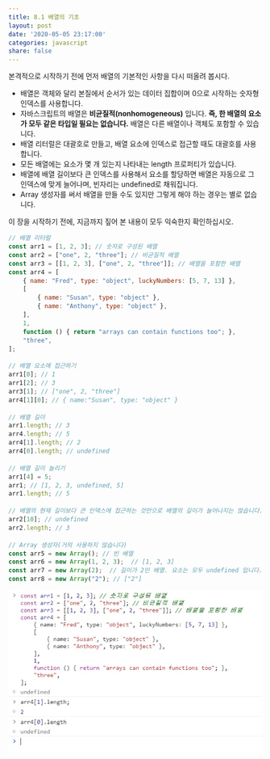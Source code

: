 ```yaml
---
title: 8.1 배열의 기초
layout: post
date: '2020-05-05 23:17:00'
categories: javascript
share: false
---
```


본격적으로 시작하기 전에 먼저 배열의 기본적인 사항을 다시 떠올려 봅시다.

* 배열은 객체와 달리 본질에서 순서가 있는 데이터 집합이며 0으로 시작하는 숫자형 인덱스를 사용합니다.
* 자바스크립트의 배열은 **비균질적(nonhomogeneous)** 입니다. **즉, 한 배열의 요소가 모두 같은 타입일 필요는 없습니다.** 배열은 다른 배열이나 객체도 포함할 수 있습니다.
* 배열 리터럴은 대괄호로 만들고, 배열 요소에 인덱스로 접근할 때도 대괄호를 사용합니다.
* 모든 배열에는 요소가 몇 개 있는지 나타내는 length 프로퍼티가 있습니다. 
* 배열에 배열 길이보다 큰 인덱스를 사용해서 요소를 할당하면 배열은 자동으로 그 인덱스에 맞게 늘어나며, 빈자리는 undefined로 채워집니다.
* Array 생성자를 써서 배열을 만들 수도 있지만 그렇게 해야 하는 경우는 별로 없습니다.

이 장을 시작하기 전에, 지금까지 짚어 본 내용이 모두 익숙한지 확인하십시오.

```javascript
// 배열 리터럴
const arr1 = [1, 2, 3]; // 숫자로 구성된 배열
const arr2 = ["one", 2, "three"]; // 비균질적 배열
const arr3 = [[1, 2, 3], ["one", 2, "three"]]; // 배열을 포함한 배열
const arr4 = [
	{ name: "Fred", type: "object", luckyNumbers: [5, 7, 13] },
	[
		{ name: "Susan", type: "object" },
		{ name: "Anthony", type: "object" },
	],
	1,
	function () { return "arrays can contain functions too"; },
	"three",
];

// 배열 요소에 접근하기
arr1[0]; // 1
arr1[2]; // 3
arr3[1]; // ["one", 2, "three"]
arr4[1][0]; // { name:"Susan", type: "object" }

// 배열 길이
arr1.length; // 3
arr4.length; // 5
arr4[1].length; // 2
arr4[0].length; // undefined

// 배열 길이 늘리기
arr1[4] = 5;
arr1; // [1, 2, 3, undefined, 5]
arr1.length; // 5

// 배열의 현재 길이보다 큰 인덱스에 접근하는 것만으로 배열의 길이가 늘어나지는 않습니다.
arr2[10]; // undefined
arr2.length; // 3

// Array 생성자(거의 사용하지 않습니다)
const arr5 = new Array(); // 빈 배열
const arr6 = new Array(1, 2, 3);  // [1, 2, 3]
const arr7 = new Array(2);  // 길이가 2인 배열. 요소는 모두 undefined 입니다.
const arr8 = new Array("2"); // ["2"]
```

![](/assets/img/learningjs/image50.jpg)